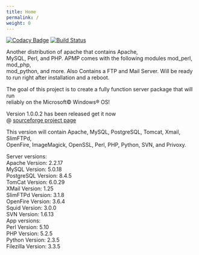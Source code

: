 ```yaml
---
title: Home
permalink: /
weight: 0
---
```

  
[![Codacy Badge](https://api.codacy.com/project/badge/Grade/fe2e96360de8457b99db1cc1b90019a4)](https://app.codacy.com/app/casjay/apmpproject.github.io?utm_source=github.com&utm_medium=referral&utm_content=apmpproject/apmpproject.github.io&utm_campaign=Badge_Grade_Dashboard)
[![Build Status](https://travis-ci.org/apmpproject/apmpproject.org.svg?branch=master)](https://travis-ci.org/apmpproject/apmpproject.org)

  
Another distribution of apache that contains Apache,  
MySQL, Perl, and PHP. APMP comes with the following modules mod_perl, mod_php,  
mod_python, and more. Also Contains a FTP and Mail Server. Will be ready  
to run right after installation and a reboot.  
  
The goal of this project is to create a fully function server package that will run  
reliably on the Microsoft© Windows® OS!  

Version 1.0.0.2 has been released get it now  
@ [sourceforge project page](http://sourceforge.net/projects/apmp/files/)
  
This version will contain Apache, MySQL, PostgreSQL, Tomcat, Xmail, SlimFTPd,  
OpenFire, ImageMagick, OpenSSL, Perl, PHP, Python, SVN, and Privoxy.  
  
Server versions:  
Apache Version: 2.2.17  
MySQL Version: 5.0.18  
PostgreSQL Version: 8.4.5  
TomCat Version: 6.0.29  
XMail Version: 1.25  
SlimFTPd Version: 3.1.8  
OpenFire Version: 3.6.4  
Squid Version: 3.0.0  
SVN Version: 1.6.13  
App versions:  
Perl Version: 5.10  
PHP Version: 5.2.5  
Python Version: 2.3.5  
Filezilla Version: 3.3.5  
  
